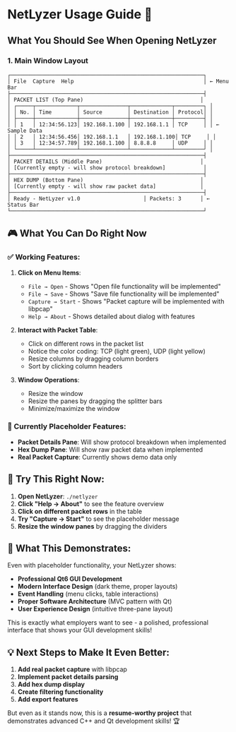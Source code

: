 # NetLyzer Usage Guide 🚀

## What You Should See When Opening NetLyzer

### 1. Main Window Layout
```
┌─────────────────────────────────────────────────────────────┐
│ File  Capture  Help                                         │ ← Menu Bar
├─────────────────────────────────────────────────────────────┤
│ PACKET LIST (Top Pane)                                     │
│ ┌─────┬─────────────┬───────────────┬─────────────┬─────────┐ │
│ │ No. │ Time        │ Source        │ Destination │ Protocol│ │
│ ├─────┼─────────────┼───────────────┼─────────────┼─────────┤ │
│ │ 1   │ 12:34:56.123│ 192.168.1.100 │ 192.168.1.1 │ TCP     │ │ ← Sample Data
│ │ 2   │ 12:34:56.456│ 192.168.1.1   │ 192.168.1.100│ TCP     │ │
│ │ 3   │ 12:34:57.789│ 192.168.1.100 │ 8.8.8.8     │ UDP     │ │
│ └─────┴─────────────┴───────────────┴─────────────┴─────────┘ │
├─────────────────────────────────────────────────────────────┤
│ PACKET DETAILS (Middle Pane)                               │
│ [Currently empty - will show protocol breakdown]            │
├─────────────────────────────────────────────────────────────┤
│ HEX DUMP (Bottom Pane)                                     │
│ [Currently empty - will show raw packet data]              │
├─────────────────────────────────────────────────────────────┤
│ Ready - NetLyzer v1.0                    │ Packets: 3      │ ← Status Bar
└─────────────────────────────────────────────────────────────┘
```

## 🎮 What You Can Do Right Now

### ✅ Working Features:
1. **Click on Menu Items**:
   - `File → Open` - Shows "Open file functionality will be implemented"
   - `File → Save` - Shows "Save file functionality will be implemented"
   - `Capture → Start` - Shows "Packet capture will be implemented with libpcap"
   - `Help → About` - Shows detailed about dialog with features

2. **Interact with Packet Table**:
   - Click on different rows in the packet list
   - Notice the color coding: TCP (light green), UDP (light yellow)
   - Resize columns by dragging column borders
   - Sort by clicking column headers

3. **Window Operations**:
   - Resize the window
   - Resize the panes by dragging the splitter bars
   - Minimize/maximize the window

### 🔧 Currently Placeholder Features:
- **Packet Details Pane**: Will show protocol breakdown when implemented
- **Hex Dump Pane**: Will show raw packet data when implemented
- **Real Packet Capture**: Currently shows demo data only

## 🎯 Try This Right Now:

1. **Open NetLyzer**: `./netlyzer`
2. **Click "Help → About"** to see the feature overview
3. **Click on different packet rows** in the table
4. **Try "Capture → Start"** to see the placeholder message
5. **Resize the window panes** by dragging the dividers

## 🚀 What This Demonstrates:

Even with placeholder functionality, your NetLyzer shows:
- **Professional Qt6 GUI Development**
- **Modern Interface Design** (dark theme, proper layouts)
- **Event Handling** (menu clicks, table interactions)
- **Proper Software Architecture** (MVC pattern with Qt)
- **User Experience Design** (intuitive three-pane layout)

This is exactly what employers want to see - a polished, professional interface that shows your GUI development skills!

## 💡 Next Steps to Make It Even Better:

1. **Add real packet capture** with libpcap
2. **Implement packet details parsing**
3. **Add hex dump display**
4. **Create filtering functionality**
5. **Add export features**

But even as it stands now, this is a **resume-worthy project** that demonstrates advanced C++ and Qt development skills! 🏆
